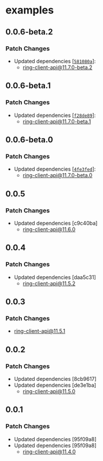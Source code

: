 # examples

## 0.0.6-beta.2

### Patch Changes

- Updated dependencies [[`581080a`](https://github.com/dgreif/ring/commit/581080aca6c94b6e36090c39e2ad1850d6a85677)]:
  - ring-client-api@11.7.0-beta.2

## 0.0.6-beta.1

### Patch Changes

- Updated dependencies [[`f28de89`](https://github.com/dgreif/ring/commit/f28de891df284d56c39c73322ea72f972ce19270)]:
  - ring-client-api@11.7.0-beta.1

## 0.0.6-beta.0

### Patch Changes

- Updated dependencies [[`4fe3fed`](https://github.com/dgreif/ring/commit/4fe3fed87b6fac5f4f4661f80693be44c35f75f4)]:
  - ring-client-api@11.7.0-beta.0

## 0.0.5

### Patch Changes

- Updated dependencies [c9c40ba]
  - ring-client-api@11.6.0

## 0.0.4

### Patch Changes

- Updated dependencies [daa5c31]
  - ring-client-api@11.5.2

## 0.0.3

### Patch Changes

- ring-client-api@11.5.1

## 0.0.2

### Patch Changes

- Updated dependencies [8cb9617]
- Updated dependencies [de3e1ba]
  - ring-client-api@11.5.0

## 0.0.1

### Patch Changes

- Updated dependencies [95f09a8]
- Updated dependencies [95f09a8]
  - ring-client-api@11.4.0
